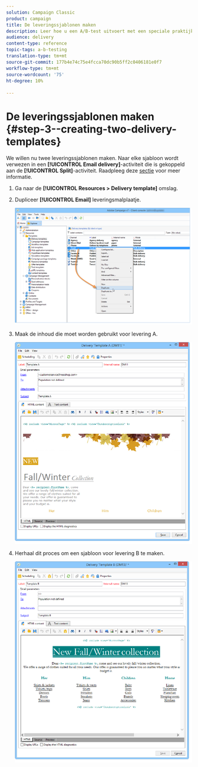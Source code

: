 ```yaml
---
solution: Campaign Classic
product: campaign
title: De leveringssjablonen maken
description: Leer hoe u een A/B-test uitvoert met een speciale praktijkcase.
audience: delivery
content-type: reference
topic-tags: a-b-testing
translation-type: tm+mt
source-git-commit: 177b4e74c75e4fcca70dc90b5ff2c0406181e0f7
workflow-type: tm+mt
source-wordcount: '75'
ht-degree: 10%

---
```



# De leveringssjablonen maken {#step-3--creating-two-delivery-templates}

We willen nu twee leveringssjablonen maken. Naar elke sjabloon wordt verwezen in een **[!UICONTROL Email delivery]**-activiteit die is gekoppeld aan de **[!UICONTROL Split]**-activiteit. Raadpleeg deze [sectie](../../delivery/using/about-templates.md) voor meer informatie.

1. Ga naar de **[!UICONTROL Resources > Delivery template]** omslag.
1. Dupliceer **[!UICONTROL Email]** leveringsmalplaatje.

   ![](assets/use_case_abtesting_deliverymodel_001.png)

1. Maak de inhoud die moet worden gebruikt voor levering A.

   ![](assets/use_case_abtesting_deliverymodel_002.png)

1. Herhaal dit proces om een sjabloon voor levering B te maken.

   ![](assets/use_case_abtesting_deliverymodel_003.png)
